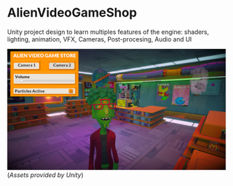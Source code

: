 # AlienVideoGameShop

Unity project design to learn multiples features of the engine: shaders, lighting, animation, VFX, Cameras, Post-procesing, Audio and UI

![Game Screenshot](./Images/Screenshot.png)
(*Assets provided by Unity*)
